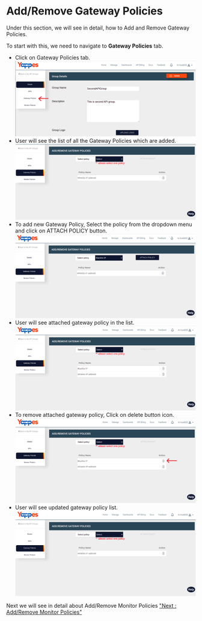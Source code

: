 Add/Remove Gateway Policies
===========================

Under this section, we will see in detail, how to Add and Remove Gateway
Policies.

To start with this, we need to navigate to **Gateway Policies** tab.

-   Click on Gateway Policies tab.
    ![](../images/dashboard/api-groups/gateway_policies_001.png)
-   User will see the list of all the Gateway Policies which are added.
    ![](../images/dashboard/api-groups/add_gateway_policies_001.png)
-   To add new Gateway Policy, Select the policy from the dropdown menu
    and click on ATTACH POLICY button.
    ![](../images/dashboard/api-groups/add_gateway_policies_002.png)    
-   User will see attached gateway policy in the list.
    ![](../images/dashboard/api-groups/add_gateway_policies_003.png)
-   To remove attached gateway policy, Click on delete button icon.
    ![](../images/dashboard/api-groups/remove_gateway_policies_001.png)
-   User will see updated gateway policy list.
    ![](../images/dashboard/api-groups/remove_gateway_policies_002.png)

Next we will see in detail about Add/Remove Monitor Policies ["Next :
Add/Remove Monitor Policies"](add_remove_monitor_policy)
